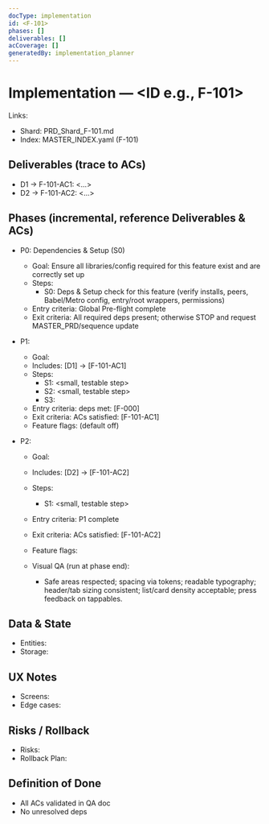 ```yaml
---
docType: implementation
id: <F-101>
phases: []
deliverables: []
acCoverage: []
generatedBy: implementation_planner
---
```


# Implementation — <ID e.g., F-101>

Links:
- Shard: PRD_Shard_F-101.md
- Index: MASTER_INDEX.yaml (F-101)

## Deliverables (trace to ACs)
- D1 → F-101-AC1: <...>
- D2 → F-101-AC2: <...>

## Phases (incremental, reference Deliverables & ACs)
- P0: Dependencies & Setup (S0)
  - Goal: Ensure all libraries/config required for this feature exist and are correctly set up
  - Steps:
    - S0: Deps & Setup check for this feature (verify installs, peers, Babel/Metro config, entry/root wrappers, permissions)
  - Entry criteria: Global Pre-flight complete
  - Exit criteria: All required deps present; otherwise STOP and request MASTER_PRD/sequence update

- P1: <phase title>
  - Goal: <concise outcome>
  - Includes: [D1] → [F-101-AC1]
  - Steps:
    - S1: <small, testable step>
    - S2: <small, testable step>
    - S3: <add more steps as needed for complex phases>
  - Entry criteria: deps met: [F-000]
  - Exit criteria: ACs satisfied: [F-101-AC1]
  - Feature flags: <flag-name> (default off)

- P2: <phase title>
  - Goal: <concise outcome>
  - Includes: [D2] → [F-101-AC2]
  - Steps:
    - S1: <small, testable step>
  - Entry criteria: P1 complete
  - Exit criteria: ACs satisfied: [F-101-AC2]
  - Feature flags: <flag-name>

  - Visual QA (run at phase end):
    - Safe areas respected; spacing via tokens; readable typography; header/tab sizing consistent; list/card density acceptable; press feedback on tappables.

## Data & State
- Entities:
- Storage:

## UX Notes
- Screens:
- Edge cases:

## Risks / Rollback
- Risks:
- Rollback Plan:

## Definition of Done
- All ACs validated in QA doc
- No unresolved deps

